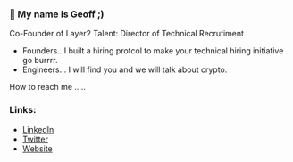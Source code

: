 ###  👋 My name is Geoff ;)

Co-Founder of Layer2 Talent: Director of Technical Recrutiment

- Founders...I built a hiring protcol to make your technical hiring initiative go burrrr. 
- Engineers... I will find you and we will talk about crypto.

How to reach me .....

### Links:
- [LinkedIn](https://www.linkedin.com/in/geoffrey-horwitz-813033170/)
- [Twitter](https://twitter.com/GeoffreyHorwitz)
- [Website](https://wwww.layer2talent.com/)
